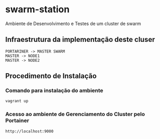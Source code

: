 # swarm-station
Ambiente de Desenvolvimento e Testes de um cluster de swarm

## Infraestrutura da implementação deste cluser
```mermaid
PORTARINER -> MASTER SWARM
MASTER -> NODE1
MASTER -> NODE2
```

## Procedimento de Instalação
### Comando para instalação do ambiente
```sh
vagrant up
```
### Acesso ao ambiente de Gerenciamento do Cluster pelo Portainer
```sh
http://localhost:9000
```

